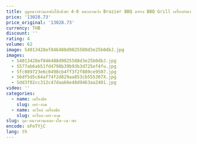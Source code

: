 ```yaml
---
title: ฤดูหนาวสวนเตาผิงโต๊ะน้ําชา 4-6 คนกลางแจ้ง Brazier BBQ ตาราง BBQ Grill เครื่องทําความร้อนเตา
price: '13028.73'
price_original: '13028.73'
currency: THB
discount: ''
rating: 4
volume: 62
image: S4013428ef846488d9025508d3e25b0dbJ.jpg
images:
  - S4013428ef846488d9025508d3e25b0dbJ.jpg
  - S577ab6ab51fd4798b39b93b3d725ef4fu.jpg
  - Sfc089723e6c0498cb4ff3f2f889ce9507.jpg
  - S6df5d5c64af74f2d829aa853cb555307X.jpg
  - Sdd3f02cc312c47daa66e48d9463aa2401.jpg
video: ''
categories:
  - name: เครื่องมือ
    slug: เคร-องม
  - name: อะไหล่ เครื่องมือ
    slug: อะไหล-เคร-องม
slug: ฤด-หนาวสวนเตาผ-งโต-ะน-าชา
encode: oFeTYjC
lang: th
---
```

  